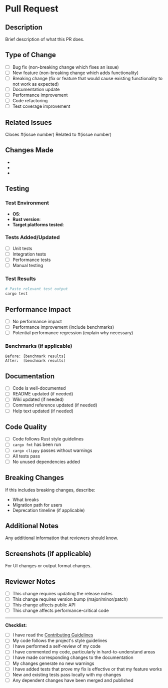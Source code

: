 # Pull Request

## Description
Brief description of what this PR does.

## Type of Change
- [ ] Bug fix (non-breaking change which fixes an issue)
- [ ] New feature (non-breaking change which adds functionality)
- [ ] Breaking change (fix or feature that would cause existing functionality to not work as expected)
- [ ] Documentation update
- [ ] Performance improvement
- [ ] Code refactoring
- [ ] Test coverage improvement

## Related Issues
Closes #(issue number)
Related to #(issue number)

## Changes Made
- 
- 
- 

## Testing
### Test Environment
- **OS**: 
- **Rust version**: 
- **Target platforms tested**: 

### Tests Added/Updated
- [ ] Unit tests
- [ ] Integration tests
- [ ] Performance tests
- [ ] Manual testing

### Test Results
```bash
# Paste relevant test output
cargo test
```

## Performance Impact
- [ ] No performance impact
- [ ] Performance improvement (include benchmarks)
- [ ] Potential performance regression (explain why necessary)

### Benchmarks (if applicable)
```
Before: [benchmark results]
After:  [benchmark results]
```

## Documentation
- [ ] Code is well-documented
- [ ] README updated (if needed)
- [ ] Wiki updated (if needed)
- [ ] Command reference updated (if needed)
- [ ] Help text updated (if needed)

## Code Quality
- [ ] Code follows Rust style guidelines
- [ ] `cargo fmt` has been run
- [ ] `cargo clippy` passes without warnings
- [ ] All tests pass
- [ ] No unused dependencies added

## Breaking Changes
If this includes breaking changes, describe:
- What breaks
- Migration path for users
- Deprecation timeline (if applicable)

## Additional Notes
Any additional information that reviewers should know.

## Screenshots (if applicable)
For UI changes or output format changes.

## Reviewer Notes
- [ ] This change requires updating the release notes
- [ ] This change requires version bump (major/minor/patch)
- [ ] This change affects public API
- [ ] This change affects performance-critical code

---

**Checklist:**
- [ ] I have read the [Contributing Guidelines](CONTRIBUTING.md)
- [ ] My code follows the project's style guidelines
- [ ] I have performed a self-review of my code
- [ ] I have commented my code, particularly in hard-to-understand areas
- [ ] I have made corresponding changes to the documentation
- [ ] My changes generate no new warnings
- [ ] I have added tests that prove my fix is effective or that my feature works
- [ ] New and existing tests pass locally with my changes
- [ ] Any dependent changes have been merged and published